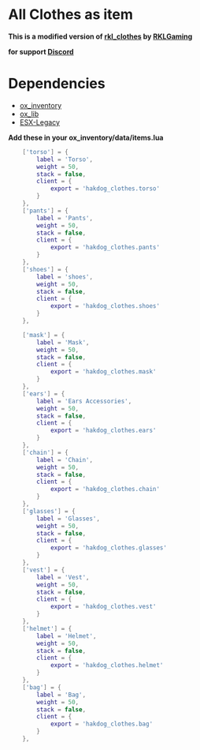 # All Clothes as item
**This is a modified version of [rkl_clothes](https://github.com/rklgaming/rkl_clothes) by [RKLGaming](https://github.com/rklgaming)**

**for support [Discord](https://discord.gg/RvXwt4wMVq)**

# Dependencies
 * [ox_inventory](https://github.com/overextended/ox_inventory)
 * [ox_lib](https://github.com/overextended/ox_lib)
 * [ESX-Legacy](https://github.com/esx-framework/esx-legacy)

**Add these in your ox_inventory/data/items.lua**
```lua    
	['torso'] = {
		label = 'Torso',
		weight = 50,
		stack = false,
		client = {
			export = 'hakdog_clothes.torso'
		}
	},
	['pants'] = {
		label = 'Pants',
		weight = 50,
		stack = false,
		client = {
			export = 'hakdog_clothes.pants'
		}
	},
	['shoes'] = {
		label = 'shoes',
		weight = 50,
		stack = false,
		client = {
			export = 'hakdog_clothes.shoes'
		}
	},

	['mask'] = {
		label = 'Mask',
		weight = 50,
		stack = false,
		client = {
			export = 'hakdog_clothes.mask'
		}
	},
	['ears'] = {
		label = 'Ears Accessories',
		weight = 50,
		stack = false,
		client = {
			export = 'hakdog_clothes.ears'
		}
	},
	['chain'] = {
		label = 'Chain',
		weight = 50,
		stack = false,
		client = {
			export = 'hakdog_clothes.chain'
		}
	},
	['glasses'] = {
		label = 'Glasses',
		weight = 50,
		stack = false,
		client = {
			export = 'hakdog_clothes.glasses'
		}
	},
	['vest'] = {
		label = 'Vest',
		weight = 50,
		stack = false,
		client = {
			export = 'hakdog_clothes.vest'
		}
	},
	['helmet'] = {
		label = 'Helmet',
		weight = 50,
		stack = false,
		client = {
			export = 'hakdog_clothes.helmet'
		}
	},
  	['bag'] = {
		label = 'Bag',
		weight = 50,
		stack = false,
		client = {
			export = 'hakdog_clothes.bag'
		}
	},
```